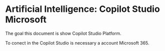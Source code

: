 # Artificial Intelligence: Copilot Studio Microsoft
The goal this document is show Copilot Studio Platform.

To conect in the Copilot Studio is necessary a account Microsoft 365.



